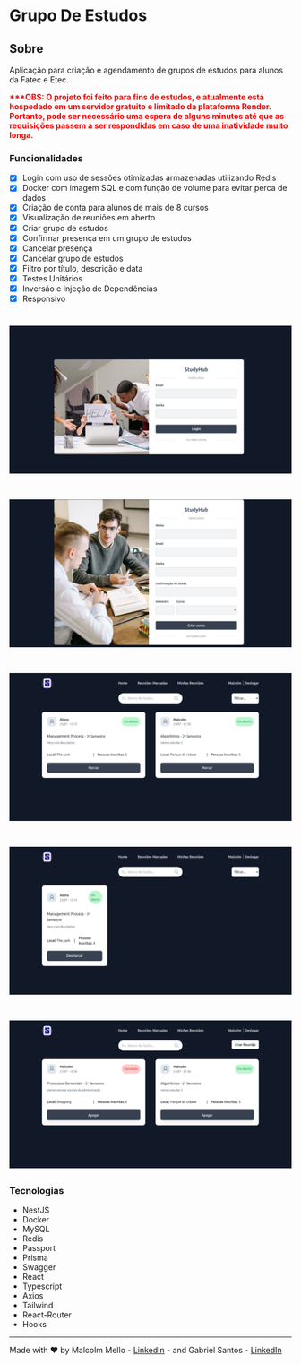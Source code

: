 <h1>Grupo De Estudos</h1>


<h2>Sobre</h2>
<p> Aplicação para criação e agendamento de grupos de estudos para alunos da Fatec e Etec. <br />
</p>
<p style="color: red; font-weight: bold;">***OBS: O projeto foi feito para fins de estudos, e atualmente está hospedado em um servidor gratuito e limitado da plataforma Render. Portanto, pode ser necessário uma espera de alguns minutos até que as requisições passem a ser respondidas em caso de uma inatividade muito longa.</p>

### Funcionalidades
- [x] Login com uso de sessões otimizadas armazenadas utilizando Redis
- [X] Docker com imagem SQL e com função de volume para evitar perca de dados
- [x] Criação de conta para alunos de mais de 8 cursos
- [x] Visualização de reuniões em aberto
- [X] Criar grupo de estudos
- [X] Confirmar presença em um grupo de estudos
- [X] Cancelar presença
- [X] Cancelar grupo de estudos
- [X] Filtro por título, descrição e data
- [X] Testes Unitários
- [X] Inversão e Injeção de Dependências 
- [X] Responsivo

<h1>
    <img alt="Readme" title= "Readme" src="./pics/login.png" />
</h1>

<h1>
    <img alt="Readme" title= "Readme" src="./pics/signup.png" />
</h1>

<h1>
    <img alt="Readme" title= "Readme" src="./pics/home.png" />
</h1>

<h1>
    <img alt="Readme" title= "Readme" src="./pics/scheduledmeetings.png" />
</h1>

<h1>
    <img alt="Readme" title= "Readme" src="./pics/mymeetings.png" />
</h1>

### Tecnologias
- NestJS
- Docker
- MySQL
- Redis
- Passport
- Prisma
- Swagger
- React
- Typescript
- Axios
- Tailwind
- React-Router
- Hooks

---

Made with ❤️ by Malcolm Mello - [LinkedIn](https://www.linkedin.com/in/malcolm-lima/) - and Gabriel Santos - [LinkedIn](https://www.linkedin.com/in/gabriel-santos-0aa008215/) 